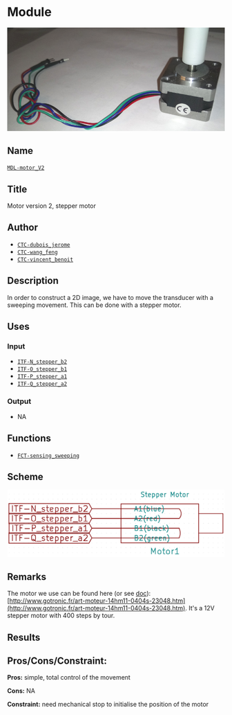 # Module
![](viewme.png)

## Name
[`MDL-motor_V2`]()

## Title
Motor version 2, stepper motor

## Author
* [`CTC-dubois_jerome`]()
* [`CTC-wang_feng`]()
* [`CTC-vincent_benoit`]()

## Description
In order to construct a 2D image, we have to move the transducer with a sweeping movement. This can be done with a stepper motor.

## Uses
### Input
* [`ITF-N_stepper_b2`]()
* [`ITF-O_stepper_b1`]()
* [`ITF-P_stepper_a1`]()
* [`ITF-Q_stepper_a2`]()

### Output
* NA

## Functions
* [`FCT-sensing_sweeping`]()

## Scheme
![](./images/scheme.png)

## Remarks
The motor we use can be found here (or see [doc](./doc/stepper.pdf)): [http://www.gotronic.fr/art-moteur-14hm11-0404s-23048.htm](http://www.gotronic.fr/art-moteur-14hm11-0404s-23048.htm). It's a 12V stepper motor with 400 steps by tour.

## Results

## Pros/Cons/Constraint:

**Pros:** simple, total control of the movement

**Cons:** NA

**Constraint:** need mechanical stop to initialise the position of the motor
